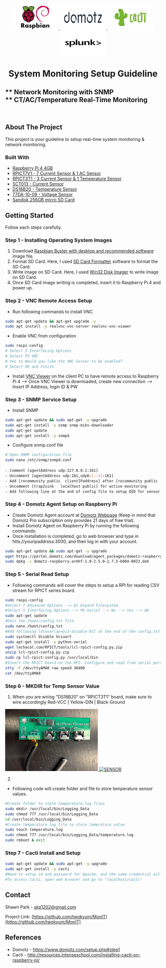 
<!-- [![Contributors][contributors-shield]][contributors-url]
[![Forks][forks-shield]][forks-url]
[![Stargazers][stars-shield]][stars-url]
[![Issues][issues-shield]][issues-url]
[![MIT License][license-shield]][license-url]
[![LinkedIn][linkedin-shield]][linkedin-url] -->



<!-- PROJECT LOGO -->
<br />
<p align="center">
  <a href="https://github.com/twokyum/MonIT.git">
    <img src="images/RPI4_Logo.jfif" alt="RPI4LOGO" width="150" height="80">
  </a>
  <a href="https://github.com/twokyum/MonIT.git">
    <img src="images/DOMOTZ_LOGO.png" alt="DomotzLogo" width="150" height="80">
  </a>
  <a href="https://github.com/twokyum/MonIT.git">
    <img src="images/CACTI_LOGO.png" alt="CactiLogo" width="150" height="80">
  </a>
   <a href="https://github.com/twokyum/MonIT.git">
    <img src="images/SPLUNKFWD_LOGO.png" alt="SplunkLogo" width="150" height="80">
  </a> 
   
  <h1 align="center">System Monitoring Setup Guideline</h3>

  <p align="center">
    <h2>** Network Monitoring with SNMP <br/>** CT/AC/Temperature Real-Time Monitoring </br></h2>  
  </br>
  
<!--     
    <a href="https://github.com/github_username/repo"><strong>Explore the docs »</strong></a>
    <br />
    <br />
    <a href="https://github.com/github_username/repo">View Demo</a>
    ·
    <a href="https://github.com/github_username/repo/issues">Report Bug</a>
    ·
    <a href="https://github.com/github_username/repo/issues">Request Feature</a> -->
  </p>
</p>



<!-- TABLE OF CONTENTS
## Table of Contents

* [About the Project](#about-the-project)
  * [Built With](#built-with)
* [Getting Started](#getting-started)
  * [Prerequisites](#prerequisites)
  * [Installation](#installation)
* [Usage](#usage)
* [Roadmap](#roadmap)
* [Contributing](#contributing)
* [License](#license)
* [Contact](#contact)
* [Acknowledgements](#acknowledgements)
 -->


<!-- ABOUT THE PROJECT -->
## About The Project
[SCT013_IMG]: images/SCT013_IMG.jfif
[PRICT7V1_IMG]: images/RPICT7V1_IMG.jfif
[RPICT3T1_IMG]: images/RPICT3T1_IMG.jpg

This project is your guideline to setup real-time system monitoring & network monitoring. 
<!-- **To avoid retyping too much info. Do a search and replace with your text editor for the following:** -->


### Built With

<!-- [![RPICT7V1 Module][PRICT7V1_IMG]](http://lechacalshop.com/gb/internetofthing/22-raspberrypi-7x-current-sensor-adaptor-1-voltage-emoncms.html) 
[![RPICT3T1 Module][RPICT3T1_IMG]](http://lechacalshop.com/gb/internetofthing/22-raspberrypi-7x-current-sensor-adaptor-1-voltage-emoncms.html) 
[![Current Sensor][SCT013_IMG]](http://lechacalshop.com/gb/internetofthing/16-sct-013-000-with-quality-jack-connector-emoncms-emonwrt.html)   -->
* [Raspberry Pi 4 4GB](https://www.raspberrypi.org/products/raspberry-pi-4-model-b/)
* [RPICT7V1 - 7 Current Sensor & 1 AC Sensor](http://lechacalshop.com/gb/internetofthing/22-raspberrypi-7x-current-sensor-adaptor-1-voltage-emoncms.html) 
* [RPICT3T1 - 3 Current Sensor & 1 Temperature Sensor](http://lechacalshop.com/gb/internetofthing/22-raspberrypi-7x-current-sensor-adaptor-1-voltage-emoncms.html)  
* [SCT013 - Current Sensor](http://lechacalshop.com/gb/internetofthing/16-sct-013-000-with-quality-jack-connector-emoncms-emonwrt.html)
* [DS18B20 - Temperature Sensor](https://www.amazon.com/s?k=ds18b20&ref=nb_sb_noss)
* [77DA-10-09 - Voltage Sensor](http://lechacalshop.com/gb/internetofthing/54-usacac.html)
* [Sandisk 256GB micro SD Card](https://www.amazon.com/SanDisk-256GB-microSDXC-Memory-Adapter/dp/B0758NHWS8)

<!-- GETTING STARTED -->
## Getting Started

Follow each steps carefully.

### <strong>Step 1 - Installing Operating System Images</strong>

1. Download [Raspbian Buster with desktop and recommended software](https://www.raspberrypi.org/downloads/raspbian/) image file.
2. Format SD Card. Here, I used [SD Card Formatter](https://www.sdcard.org/downloads/formatter/) software to format the SD Card.
3. Write image on SD Card. Here, I used [Win32 Disk Imager](https://sourceforge.net/projects/win32diskimager/) to write image on SD Card. 
4. Once SD Card image writing is completed, insert it to Raspberry Pi 4 and power up. 


### <strong> Step 2 - VNC Remote Access Setup</strong> 
* Run following commands to install VNC
```sh
sudo apt-get update && apt-get upgrade -y
sudo apt install -y realvnc-vnc-server realvnc-vnc-viewer
```
* Enable VNC from configuration 
 ```sh
sudo raspi-config
# Select 5 Interfacing Options 
# Select P3 VNC
# Yes to Would you like the VNC Server to be enabled? 
# Select OK and Finish
```
* Install [VNC Viewer](https://www.realvnc.com/en/connect/download/viewer/) on the client PC to have remote access to Raspberry Pi 4 --> Once VNC Viewer is downloaded, create new connection --> Insert IP Address, login ID & PW


### <strong>Step 3 - SNMP Service Setup</strong>
* Install SNMP 
```sh
sudo apt-get update && sudo apt-get -y upgrade
sudo apt-get install -y snmp snmp-mibs-downloader
sudo apt-get update
sudo apt-get install -y snmpd
```
* Configure snmp.conf file 
```sh
# Open SNMP configuration file
sudo nano /etc/snmp/snmpd.conf

- Comment [agentAddress udp:127.0.0.1:161]
- Uncomment [agentAddress udp:161,udp6:[::1]:161]
- Add [rocommunity public  clientIPaddress] after [rocommunity public  localhost] for full access from the local host
- Uncomment [trap2sink   localhost public] for active monitoring
- Add following line at the end of config file to setup OID for sensor value [pass .1.3.6.1.2.1.25.1.7.1 /bin/sh /home/pi/Desktop/temp_snmp.sh -g]
```

### <strong> Step 4 - Domotz Agent Setup on Raspberry Pi </strong>
* Create Domotz Agent account at [Domotz Webpage](https://portal.domotz.com/signup?utm_source=domotz&utm_medium=website&utm_campaign=setup-step1) (Keep in mind that Domotz Pro subscription only provides 21 days of free trial). 
* Install Domotz Agent on Raspberry Pi by running the following commands. 
* Once installation is completed, go to web browser and type in htts://youripaddress:3000, and then log in with your account.
```sh
sudo apt-get update && sudo apt-get -y upgrade
wget https://portal.domotz.com/download/agent_packages/domotz-raspberry-armhf-1.0-2.5.0-2.7.5-b004-0023.deb
sudo dpkg -i domotz-raspberry-armhf-1.0-2.5.0-2.7.5-b004-0023.deb
```


### <strong> Step 5 - Serial Read Setup </strong>
* Following commands will cover the steps to setup a RPI for reading CSV stream for RPICT series board.
```sh
sudo raspi-config
#Select 7 Advanced Options --> A1 Expand Filesystem 
#Select 5 Interfacing Options --> P6 Serial --> No --> Yes --> OK 
sudo apt-get update
#Edit the /boot/config.txt file
sudo nano /boot/config.txt
#Add following [dtoverlay=pi3-disable-bt] at the end of the config.txt file.
sudo systemctl disable hciuart
sudo apt-get install -y python-serial
wget lechacal.com/RPICT/tools/lcl-rpict-config.py.zip
unzip lcl-rpict-config.py.zip
sudo cp lcl-rpict-config.py /usr/local/bin
#Insert the RPICT board on the RPI. Configure and read from serial port.
stty -F /dev/ttyAMA0 raw speed 38400
cat /dev/ttyAMA0
```
### <strong> Step 6 - MKDIR for Temp Sensor Value </strong>
1. When you are wiring "DS18B20" on "RPICT3T1" board, make sure to wire accordingly Red-VCC | Yellow-DIN | Black-Ground
<p align="LEFT">
  <a href="https://github.com/twokyum/MonIT.git">
    <img src="images/TEMPWIRE.jpg" alt="TempWire" width="300" height="200">
  </a>
  <a href="https://github.com/twokyum/MonIT.git">
    <img src="images/31SENSOR.jpg" alt="SENSOR" width="300" height="200">
  </a>
</p>

2. 

* Following code will create folder and file to store temperature sensor values.
```sh
#Create folder to store temperature.log files
sudo mkdir /usr/local/bin/Logging_Data
sudo chmod 777 /usr/local/bin/Logging_Data
cd /usr/local/bin/Logging_Data
#Create temperature.log file to store temerature value
sudo touch temperature.log
sudo chmod 777 /usr/local/bin/Logging_Data/temperature.log
sudo reboot & exit
```


### <strong> Step 7 - Cacti Install and Setup</strong>
```sh
sudo apt-get update && sudo apt-get -y upgrade
sudo apt-get install -y cacti
#Need to setup id and password for Apache, and the same credential will be used when you try to log in Cacti GUI.
#To access Cacti, open web browser and go to "localhost/cacti"
```


<!-- ### Installation
 
* npm
```sh
npm install npm@latest -g
```


1. Clone the repo
```sh
git clone https://github.com/github_username/repo.git
```
2. Install NPM packages
```sh
npm install
``` -->



<!-- USAGE EXAMPLES
## Usage

Use this space to show useful examples of how a project can be used. Additional screenshots, code examples and demos work well in this space. You may also link to more resources.

_For more examples, please refer to the [Documentation](https://example.com)_ -->



<!-- ROADMAP
## Roadmap

See the [open issues](https://github.com/github_username/repo/issues) for a list of proposed features (and known issues).



CONTRIBUTING
## Contributing

Contributions are what make the open source community such an amazing place to be learn, inspire, and create. Any contributions you make are **greatly appreciated**.

1. Fork the Project
2. Create your Feature Branch (`git checkout -b feature/AmazingFeature`)
3. Commit your Changes (`git commit -m 'Add some AmazingFeature'`)
4. Push to the Branch (`git push origin feature/AmazingFeature`)
5. Open a Pull Request



<!-- LICENSE
## License

Distributed under the MIT License. See `LICENSE` for more information.
 -->

<!-- CONTACT -->
## Contact

Shawn Park - skp1202@gmail.com 

Project Link: [https://github.com/twokyum/MonIT](https://github.com/twokyum/MonIT)


## References
* Domotz - https://www.domotz.com/setup.php#step1
* Cacti - http://resources.intenseschool.com/installing-cacti-on-raspberry-pi/


<!-- ACKNOWLEDGEMENTS
## Acknowledgements

* []()
* []()
* []() -->





<!-- MARKDOWN LINKS & IMAGES -->
<!-- https://www.markdownguide.org/basic-syntax/#reference-style-links -->
[contributors-shield]: https://img.shields.io/github/contributors/othneildrew/Best-README-Template.svg?style=flat-square
[contributors-url]: https://github.com/othneildrew/Best-README-Template/graphs/contributors
[forks-shield]: https://img.shields.io/github/forks/othneildrew/Best-README-Template.svg?style=flat-square
[forks-url]: https://github.com/othneildrew/Best-README-Template/network/members
[stars-shield]: https://img.shields.io/github/stars/othneildrew/Best-README-Template.svg?style=flat-square
[stars-url]: https://github.com/othneildrew/Best-README-Template/stargazers
[issues-shield]: https://img.shields.io/github/issues/othneildrew/Best-README-Template.svg?style=flat-square
[issues-url]: https://github.com/othneildrew/Best-README-Template/issues
[license-shield]: https://img.shields.io/github/license/othneildrew/Best-README-Template.svg?style=flat-square
[license-url]: https://github.com/othneildrew/Best-README-Template/blob/master/LICENSE.txt
[linkedin-shield]: https://img.shields.io/badge/-LinkedIn-black.svg?style=flat-square&logo=linkedin&colorB=555
[linkedin-url]: https://linkedin.com/in/othneildrew
[product-screenshot]: images/screenshot.png
<!-- [SCT013-IMG]: images/SCT013_IMG.jfif
[PRICT7V1_IMG]: images/RPICT7V1_IMG.jfif
[RPICT3T1_IMG]: images/RPICT3T1_IMG.jpg -->